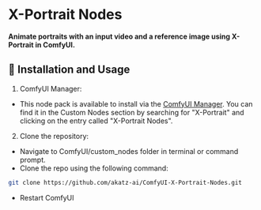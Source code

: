 # X-Portrait Nodes

**Animate portraits with an input video and a reference image using X-Portrait in ComfyUI.**

## 🔧 Installation and Usage

1. ComfyUI Manager:

- This node pack is available to install via the [ComfyUI Manager](https://github.com/ltdrdata/ComfyUI-Manager). You can find it in the Custom Nodes section by searching for "X-Portrait" and clicking on the entry called "X-Portrait Nodes".

2. Clone the repository:
- Navigate to ComfyUI/custom_nodes folder in terminal or command prompt.
- Clone the repo using the following command:
```bash
git clone https://github.com/akatz-ai/ComfyUI-X-Portrait-Nodes.git
```
- Restart ComfyUI
